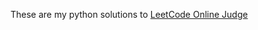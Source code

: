 These are my python solutions to [LeetCode Online Judge](https://oj.leetcode.com/problemset/algorithms/)
